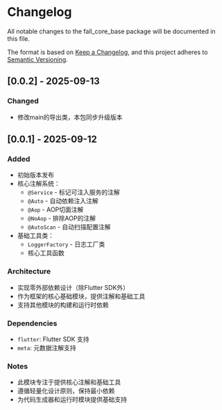 # Changelog

All notable changes to the fall_core_base package will be documented in this file.

The format is based on [Keep a Changelog](https://keepachangelog.com/en/1.0.0/),
and this project adheres to [Semantic Versioning](https://semver.org/spec/v2.0.0.html).

## [0.0.2] - 2025-09-13

### Changed
- 修改main的导出类，本包同步升级版本


## [0.0.1] - 2025-09-12

### Added
- 初始版本发布
- 核心注解系统：
  - `@Service` - 标记可注入服务的注解
  - `@Auto` - 自动依赖注入注解
  - `@Aop` - AOP切面注解
  - `@NoAop` - 排除AOP的注解
  - `@AutoScan` - 自动扫描配置注解
- 基础工具类：
  - `LoggerFactory` - 日志工厂类
  - 核心工具函数

### Architecture
- 实现零外部依赖设计（除Flutter SDK外）
- 作为框架的核心基础模块，提供注解和基础工具
- 支持其他模块的构建和运行时依赖

### Dependencies
- `flutter`: Flutter SDK 支持
- `meta`: 元数据注解支持

### Notes
- 此模块专注于提供核心注解和基础工具
- 遵循轻量化设计原则，保持最小依赖
- 为代码生成器和运行时模块提供基础支持